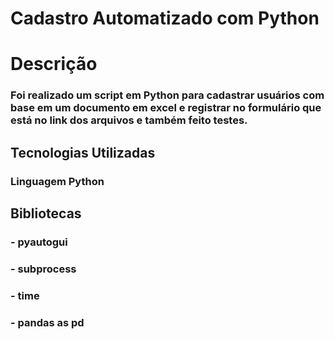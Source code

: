 # Cadastro Automatizado com Python

# Descrição
### Foi realizado um script em Python para cadastrar usuários com base em um documento em excel e registrar no formulário que está no link dos arquivos e também feito testes.

## Tecnologias Utilizadas 
### Linguagem Python
## Bibliotecas
### - pyautogui
### - subprocess
### - time
### - pandas as pd 
